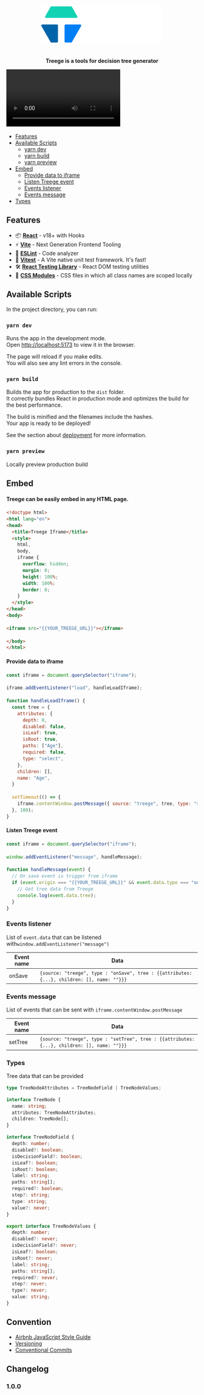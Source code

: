 <div align="center">
  <img alt="Treege" src="https://raw.githubusercontent.com/Tracktor/treege/main/src/assets/img/treege-white.png" style="padding: 20px; max-height:100px; width: auto;" />
  <p><strong>Treege is a tools for decision tree generator</strong></p>
</div>

<video src="https://user-images.githubusercontent.com/108873902/184317603-61ceafc6-a326-49b2-b0de-ffda9cf9c75e.mov"></video>

- [Features](#Features)
- [Available Scripts](#Available-Scripts)
    - [yarn dev](#yarn-dev)
    - [yarn build](#yarn-build)
    - [yarn preview](#yarn-preview)
- [Embed](#Embed)
    - [Provide data to iframe](#Provide-data-to-iframe)
    - [Listen Treege event](#Listen-Treege-event)
    - [Events listener](#Events-listener)
    - [Events message](#Events-message)
- [Types](#Types)

## Features

- 📦 **[React](https://fr.reactjs.org)** - v18+ with Hooks
- ⚡️ **[Vite](https://vitejs.dev)** - Next Generation Frontend Tooling
- 📐 **[ESLint](https://eslint.org)** - Code analyzer
- 🚀 **[Vitest](https://vitest.dev)** - A Vite native unit test framework. It's fast!
- 🛠️ **[React Testing Library](https://testing-library.com/docs/react-testing-library/intro)** - React DOM testing
  utilities
- 💅️ **[CSS Modules](https://github.com/css-modules/css-modules)** - CSS files in which all class names are scoped
  locally

## Available Scripts

In the project directory, you can run:

### `yarn dev`

Runs the app in the development mode.\
Open [http://localhost:5173](http://localhost:5173) to view it in the browser.

The page will reload if you make edits.\
You will also see any lint errors in the console.

### `yarn build`

Builds the app for production to the `dist` folder.\
It correctly bundles React in production mode and optimizes the build for the best performance.

The build is minified and the filenames include the hashes.\
Your app is ready to be deployed!

See the section about [deployment](https://vitejs.dev/guide/static-deploy.html) for more information.

### `yarn preview`

Locally preview production build

## Embed

#### Treege can be easily embed  in any HTML page.

```html
<!doctype html>
<html lang="en">
<head>
  <title>Treege Iframe</title>
  <style>
    html,
    body,
    iframe {
      overflow: hidden;
      margin: 0;
      height: 100%;
      width: 100%;
      border: 0;
    }
  </style>
</head>
<body>

<iframe src="{{YOUR_TREEGE_URL}}"></iframe>

</body>
</html>
```

#### Provide data to iframe

```javascript
const iframe = document.querySelector("iframe");

iframe.addEventListener("load", handleLoadIframe);

function handleLoadIframe() {
  const tree = {
    attributes: {
      depth: 0,
      disabled: false,
      isLeaf: true,
      isRoot: true,
      paths: ["Age"],
      required: false,
      type: "select",
    },
    children: [],
    name: "Age",
  }

  setTimeout(() => {
    iframe.contentWindow.postMessage({ source: "treege", tree, type: "setTree" }, "*");
  }, 100);
}
```

#### Listen Treege event

```javascript
const iframe = document.querySelector("iframe");

window.addEventListener("message", handleMessage);

function handleMessage(event) {
  // On save event is trigger from iframe
  if (event.origin === "{{YOUR_TREEGE_URL}}" && event.data.type === "onSave" && event.data.source === "treege") {
    // Get tree data from Treege
    console.log(event.data.tree);
  }
}
```

### Events listener

List of `event.data` that can be listened with`window.addEventListener("message")`

| Event name | Data                                                                                        |
|------------|---------------------------------------------------------------------------------------------|
| onSave     | `{source: "treege", type : "onSave", tree : {{attributes: {...}, children: [], name: ""}}}` |

### Events message

List of events that can be sent with `iframe.contentWindow.postMessage`

| Event name | Data                                                                                         |
|------------|----------------------------------------------------------------------------------------------|
| setTree    | `{source: "treege", type : "setTree", tree : {{attributes: {...}, children: [], name: ""}}}` |

### Types

Tree data that can be provided

``` typescript
type TreeNodeAttributes = TreeNodeField | TreeNodeValues;
```

``` typescript
interface TreeNode {
  name: string;
  attributes: TreeNodeAttributes;
  children: TreeNode[];
}
```

```typescript
interface TreeNodeField {
  depth: number;
  disabled?: boolean;
  isDecisionField?: boolean;
  isLeaf?: boolean;
  isRoot?: boolean;
  label: string;
  paths: string[];
  required?: boolean;
  step?: string;
  type: string;
  value?: never;
}
```

``` typescript
export interface TreeNodeValues {
  depth: number;
  disabled?: never;
  isDecisionField?: never;
  isLeaf?: boolean;
  isRoot?: never;
  label: string;
  paths: string[];
  required?: never;
  step?: never;
  type?: never;
  value: string;
}
```

## Convention

- [Airbnb JavaScript Style Guide](https://github.com/airbnb/javascript)
- [Versioning](https://semver.org)
- [Conventional Commits](https://www.conventionalcommits.org)

## Changelog

### 1.0.0
